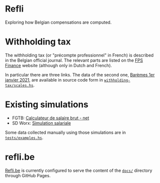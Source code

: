 # Refli

Exploring how Belgian compensations are computed.


# Withholding tax

The withholding tax (or "précompte professionnel" in French) is described in
the Belgian official journal. The relevant parts are listed on the [FPS
Finance] website (although only in Dutch and French).

In particular there are three links. The data of the second one, [Barèmes 1er
janvier 2021], are available in source code form in
[`withholding-tax/scales.hs`](withholding-tax/scales.hs).

[FPS Finance]:
https://finances.belgium.be/fr/entreprises/personnel_et_remuneration/precompte_professionnel/calcul
[Barèmes 1er janvier 2021]:
https://finances.belgium.be/sites/default/files/Bar%C3%A8mes%201er%20janvier%202021%20%28AR%2016%20d%C3%A9cembre%202020%29.pdf


# Existing simulations

- FGTB: [Calculateur de salaire brut - net](https://www.fgtb.be/calcul-salaire-brut-net)
- SD Worx: [Simulation salariale](www.sd.be/loonsimulator/public/?lang=FR)

Some data collected manually using those simulations are in
[`tests/examples.hs`](tests/examples.hs).


# refli.be

[Refli.be](https://refli.be) is currently configured to serve the content of
the [`docs/`](docs/) directory through GitHub Pages.
